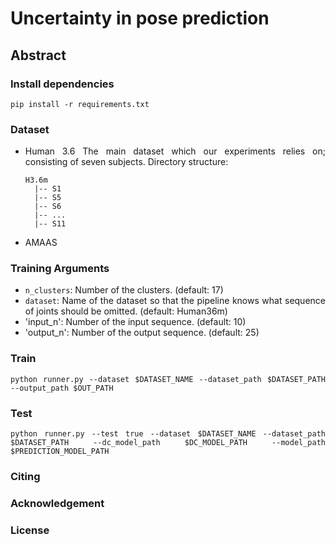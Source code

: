 Uncertainty in pose prediction
==============================

<div dir="ltr" align="justify">

## Abstract


### Install dependencies

```
pip install -r requirements.txt
```

### Dataset

* Human 3.6
  The main dataset which our experiments relies on; consisting of seven subjects.
  Directory structure:
  ```shell
  H3.6m
    |-- S1
    |-- S5
    |-- S6
    |-- ...
    |-- S11 
  ```
* AMAAS

### Training Arguments

* `n_clusters`: Number of the clusters. (default: 17)
* `dataset`: Name of the dataset so that the pipeline knows what sequence of joints should be omitted. (default: Human36m)
* 'input_n': Number of the input sequence. (default: 10)
* 'output_n': Number of the output sequence. (default: 25)

### Train

  ```batch
  python runner.py --dataset $DATASET_NAME --dataset_path $DATASET_PATH --output_path $OUT_PATH
  ```
  
### Test

  ```batch
  python runner.py --test true --dataset $DATASET_NAME --dataset_path $DATASET_PATH --dc_model_path $DC_MODEL_PATH --model_path $PREDICTION_MODEL_PATH
  ```

### Citing

### Acknowledgement

### License

</div>